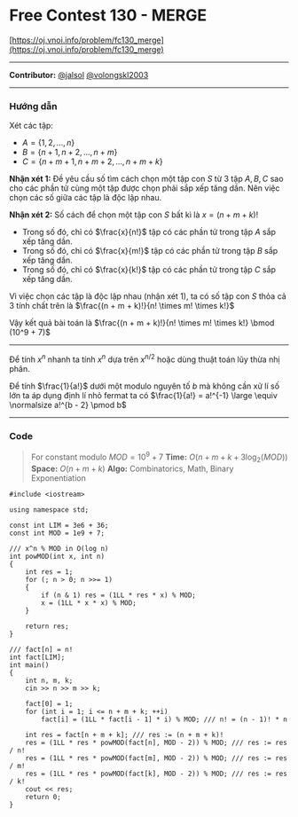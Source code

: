 Free Contest 130 - MERGE
===

[https://oj.vnoi.info/problem/fc130_merge](https://oj.vnoi.info/problem/fc130_merge)

-----

**Contributor:** [@jalsol](https://codeforces.com/profile/jalsol) [@volongskl2003](https://codeforces.com/profile/volongskl2003)

-----

### Hướng dẫn

Xét các tập:
- $A = \{1, 2, \dots, n\}$
- $B = \{n + 1, n + 2, \dots, n + m\}$
- $C = \{n + m + 1, n + m + 2, \dots, n + m + k\}$

**Nhận xét 1:** Đề yêu cầu số tìm cách chọn một tập con $S$ từ 3 tập $A, B, C$ sao cho các phần tử cùng một tập được chọn phải sắp xếp tăng dần. Nên việc chọn các số giữa các tập là độc lập nhau.

**Nhận xét 2:** Số cách để chọn một tập con $S$ bất kì là $x = (n + m + k)!$
- Trong số đó, chỉ có $\frac{x}{n!}$ tập có các phần tử trong tập $A$ sắp xếp tăng dần.
- Trong số đó, chỉ có $\frac{x}{m!}$ tập có các phần tử trong tập $B$ sắp xếp tăng dần.
- Trong số đó, chỉ có $\frac{x}{k!}$ tập có các phần tử trong tập $C$ sắp xếp tăng dần.

Vì việc chọn các tập là độc lập nhau (nhận xét 1), ta có số tập con $S$ thỏa cả 3 tính chất trên là $\frac{(n + m + k)!}{n! \times m! \times k!}$

Vậy kết quả bài toán là $\frac{(n + m + k)!}{n! \times m! \times k!} \bmod (10^9 + 7)$

---

Để tính $x^n$ nhanh ta tính $x^n$ dựa trên $x^{n/2}$ hoặc dùng thuật toán lũy thừa nhị phân.

Để tính $\frac{1}{a!}$ dưới một modulo nguyên tố $b$ mà không cần xử lí số lớn ta áp dụng định lí nhỏ fermat ta có $\frac{1}{a!} = a!^{-1} \large \equiv \normalsize  a!^{b - 2} \pmod b$

-----

### Code 

> For constant modulo $MOD = 10^9 + 7$
> **Time:** $O(n + m + k + 3\log_2(MOD))$
> **Space:** $O(n + m + k)$ 
> **Algo:** Combinatorics, Math, Binary Exponentiation

```cpp=
#include <iostream>

using namespace std;

const int LIM = 3e6 + 36;
const int MOD = 1e9 + 7;

/// x^n % MOD in O(log n)
int powMOD(int x, int n) 
{
    int res = 1;
    for (; n > 0; n >>= 1)
    {
        if (n & 1) res = (1LL * res * x) % MOD;
        x = (1LL * x * x) % MOD;
    }

    return res;
}

/// fact[n] = n!
int fact[LIM];
int main()
{
    int n, m, k;
    cin >> n >> m >> k;

    fact[0] = 1;
    for (int i = 1; i <= n + m + k; ++i)
        fact[i] = (1LL * fact[i - 1] * i) % MOD; /// n! = (n - 1)! * n

    int res = fact[n + m + k]; /// res := (n + m + k)!
    res = (1LL * res * powMOD(fact[n], MOD - 2)) % MOD; /// res := res / n!
    res = (1LL * res * powMOD(fact[m], MOD - 2)) % MOD; /// res := res / m!
    res = (1LL * res * powMOD(fact[k], MOD - 2)) % MOD; /// res := res / k!
    cout << res;
    return 0;
}
```